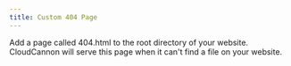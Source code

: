 ```yaml
---
title: Custom 404 Page
---
```


Add a page called 404.html to the root directory of your website. CloudCannon will serve this page when it can't find a file on your website.
